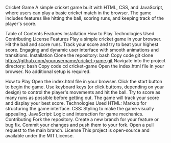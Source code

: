 Cricket Game
A simple cricket game built with HTML, CSS, and JavaScript, where users can play a basic cricket match in the browser. The game includes features like hitting the ball, scoring runs, and keeping track of the player's score.

<!-- Replace this link with the correct image link if necessary -->

Table of Contents
Features
Installation
How to Play
Technologies Used
Contributing
License
Features
Play a simple cricket game in your browser.
Hit the ball and score runs.
Track your score and try to beat your highest score.
Engaging and dynamic user interface with smooth animations and transitions.
Installation
Clone the repository:
bash
Copy code
git clone https://github.com/yourusername/cricket-game.git
Navigate into the project directory:
bash
Copy code
cd cricket-game
Open the index.html file in your browser.
No additional setup is required.

How to Play
Open the index.html file in your browser.
Click the start button to begin the game.
Use keyboard keys (or click buttons, depending on your design) to control the player's movements and hit the ball.
Try to score as many runs as possible before getting out.
The game will track your score and display your best score.
Technologies Used
HTML: Markup for structuring the game interface.
CSS: Styling to make the game visually appealing.
JavaScript: Logic and interaction for game mechanics.
Contributing
Fork the repository.
Create a new branch for your feature or bug fix.
Commit your changes and push them to your fork.
Open a pull request to the main branch.
License
This project is open-source and available under the MIT License.
